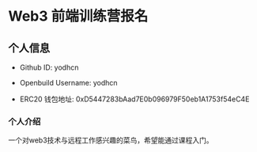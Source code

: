 # Web3 前端训练营报名

## 个人信息

* Github ID: yodhcn

* Openbuild Username: yodhcn

* ERC20 钱包地址: 0xD5447283bAad7E0b096979F50eb1A1753f54eC4E

### 个人介绍

一个对web3技术与远程工作感兴趣的菜鸟，希望能通过课程入门。
